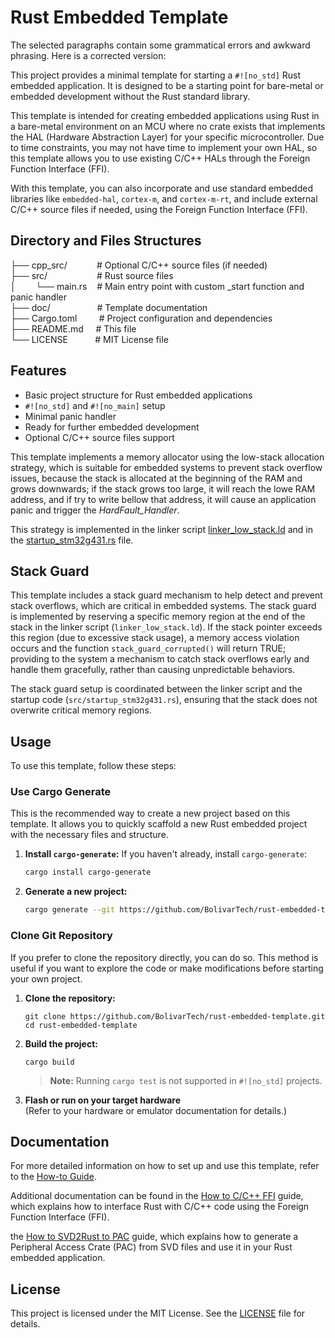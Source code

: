 # Rust Embedded Template

The selected paragraphs contain some grammatical errors and awkward phrasing. Here is a corrected version:

This project provides a minimal template for starting a `#![no_std]` Rust embedded application. It is designed to be a 
starting point for bare-metal or embedded development without the Rust standard library.

This template is intended for creating embedded applications using Rust in a bare-metal environment on an MCU where no 
crate exists that implements the HAL (Hardware Abstraction Layer) for your specific microcontroller. Due to time 
constraints, you may not have time to implement your own HAL, so this template allows you to use existing C/C++ HALs 
through the Foreign Function Interface (FFI).

With this template, you can also incorporate and use standard embedded libraries like `embedded-hal`, `cortex-m`, and 
`cortex-m-rt`, and include external C/C++ source files if needed, using the Foreign Function Interface (FFI).

## Directory and Files Structures

├── cpp_src/&nbsp;&nbsp;&nbsp;&nbsp;&nbsp;&nbsp;&nbsp;&nbsp;&nbsp;&nbsp;&nbsp;&nbsp;# Optional C/C++ source files (if needed)  
├── src/&nbsp;&nbsp;&nbsp;&nbsp;&nbsp;&nbsp;&nbsp;&nbsp;&nbsp;&nbsp;&nbsp;&nbsp;&nbsp;&nbsp;&nbsp;&nbsp;&nbsp;&nbsp;&nbsp;&nbsp;# Rust source files  
│&nbsp;&nbsp;&nbsp;&nbsp;&nbsp;&nbsp;&nbsp;&nbsp;└── main.rs&nbsp;&nbsp;&nbsp;&nbsp;# Main entry point with custom _start function and panic handler  
├── doc/&nbsp;&nbsp;&nbsp;&nbsp;&nbsp;&nbsp;&nbsp;&nbsp;&nbsp;&nbsp;&nbsp;&nbsp;&nbsp;&nbsp;&nbsp;&nbsp;&nbsp;&nbsp;&nbsp;# Template documentation   
├── Cargo.toml&nbsp;&nbsp;&nbsp;&nbsp;&nbsp;&nbsp;&nbsp;&nbsp;&nbsp;# Project configuration and dependencies  
├── README.md&nbsp;&nbsp;&nbsp;&nbsp;&nbsp;# This file  
└── LICENSE&nbsp;&nbsp;&nbsp;&nbsp;&nbsp;&nbsp;&nbsp;&nbsp;&nbsp;&nbsp;&nbsp;# MIT License file  

## Features

- Basic project structure for Rust embedded applications
- `#![no_std]` and `#![no_main]` setup
- Minimal panic handler
- Ready for further embedded development
- Optional C/C++ source files support

This template implements a memory allocator using the low-stack allocation strategy, which is suitable for embedded systems 
to prevent stack overflow issues, because the stack is allocated at the beginning of the RAM and grows downwards; if the
stack grows too large, it will reach the lowe RAM address, and if try to write bellow that address, it will cause an 
application panic and trigger the *HardFault_Handler*.

This strategy is implemented in the linker script [linker_low_stack.ld](./linker_low_stack.ld) and in the 
[startup_stm32g431.rs](./src/startup_stm32g431.rs) file.  

## Stack Guard

This template includes a stack guard mechanism to help detect and prevent stack overflows, which are critical in 
embedded systems. The stack guard is implemented by reserving a specific memory region at the end of the stack in the
linker script (`linker_low_stack.ld`). If the stack pointer exceeds this region (due to excessive stack usage), a 
memory access violation occurs and the function `stack_guard_corrupted()` will return TRUE; providing to the system 
a mechanism to catch stack overflows early and handle them gracefully, rather than causing unpredictable behaviors.

The stack guard setup is coordinated between the linker script and the startup code (`src/startup_stm32g431.rs`), 
ensuring that the stack does not overwrite critical memory regions.

## Usage

To use this template, follow these steps:

### Use Cargo Generate

This is the recommended way to create a new project based on this template. It allows you to quickly scaffold a new Rust
embedded project with the necessary files and structure.

1. **Install `cargo-generate`:**
   If you haven't already, install `cargo-generate`:
   ```bash
   cargo install cargo-generate
   ```
2. **Generate a new project:**
   ````bash
   cargo generate --git https://github.com/BolivarTech/rust-embedded-template.git --name myproject

   ````

### Clone Git Repository

If you prefer to clone the repository directly, you can do so. This method is useful if you want to explore the code or
make modifications before starting your own project.

1. **Clone the repository:**
   ```
   git clone https://github.com/BolivarTech/rust-embedded-template.git
   cd rust-embedded-template
   ```

2. **Build the project:**
   ```
   cargo build
   ```

   > **Note:** Running `cargo test` is not supported in `#![no_std]` projects.

3. **Flash or run on your target hardware**  
   (Refer to your hardware or emulator documentation for details.)

## Documentation

For more detailed information on how to set up and use this template, refer to the [How-to Guide](doc/howto_detailed_setup.md).

Additional documentation can be found in the [How to C/C++ FFI](doc/how_to_cpp_ffi.md) guide, which explains how to 
interface Rust with C/C++ code using the Foreign Function Interface (FFI).

the [How to SVD2Rust to PAC](doc/how_to_svd2rust_to_PAC.md) guide, which explains how to generate a Peripheral Access 
Crate (PAC) from SVD files and use it in your Rust embedded application.

## License

This project is licensed under the MIT License. See the [LICENSE](./LICENSE.md) file for details.
